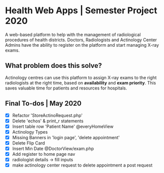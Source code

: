 # Health Web Apps | Semester Project 2020

A web-based platform to help with the management of radiological procedures of health districts.
Doctors, Radiologists and Actinology Center Admins have the ability to register on the platform and start managing X-ray exams.

## What problem does this solve?
Actinology centres can use this platform to assign X-ray exams to the right radiologists at the right time, based on **availability** and **exam priority**. This saves valuable time for patients and resources for hospitals.

## Final To-dos | May 2020

- [x] Refactor 'StoreActinoRequest.php'
- [x] Delete 'echos' & print_r statements
- [x] Insert table row 'Patient Name' @everyHomeView
- [x] Actinology Types
- [x] Missing Banners in 'login page', 'delete appointment'
- [x] Delete Flip Card
- [x] Insert Min Date @DoctorView/exam.php
- [x] Add register to home page nav
- [x] radiologist details -> fill inputs
- [x] make actinology center request to delete appointment a post request
